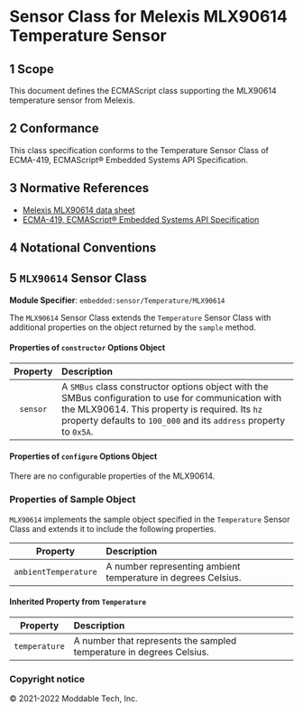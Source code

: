 # Sensor Class for Melexis MLX90614 Temperature Sensor

## 1 Scope

This document defines the ECMAScript class supporting the MLX90614 temperature sensor from Melexis.

## 2 Conformance

This class specification conforms to the Temperature Sensor Class of ECMA-419, ECMAScript® Embedded Systems API Specification.

## 3 Normative References

- [Melexis MLX90614 data sheet](https://www.melexis.com/en/documents/documentation/datasheets/datasheet-mlx90614)
- [ECMA-419, ECMAScript® Embedded Systems API Specification](https://419.ecma-international.org)

## 4 Notational Conventions

## 5 `MLX90614` Sensor Class

**Module Specifier**: `embedded:sensor/Temperature/MLX90614`

The `MLX90614` Sensor Class extends the `Temperature` Sensor Class with additional properties on the object returned by the `sample` method. 

#### Properties of `constructor` Options Object

| Property | Description |
| :---: | :--- |
| `sensor` | A `SMBus` class constructor options object with the SMBus configuration to use for communication with the MLX90614. This property is required. Its `hz` property defaults to `100_000` and its `address` property to `0x5A`.

#### Properties of `configure` Options Object

There are no configurable properties of the MLX90614.


### Properties of Sample Object
`MLX90614` implements the sample object specified in the `Temperature` Sensor Class and extends it to include the following properties.

| Property | Description |
| :---: | :--- |
| `ambientTemperature` | A number representing ambient temperature in degrees Celsius.

#### Inherited Property from `Temperature`

| Property | Description |
| :---: | :--- |
| `temperature` | A number that represents the sampled temperature in degrees Celsius.

### Copyright notice

© 2021-2022 Moddable Tech, Inc.

